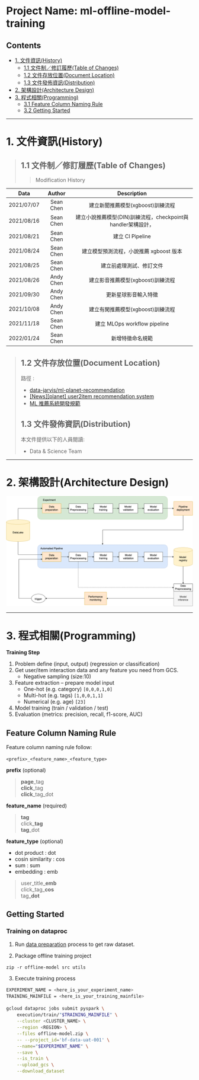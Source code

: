 Project Name: ml-offline-model-training
======================

Contents
--------
*	[1. 文件資訊(History)](#1-文件資訊history-)   
	* [1.1 文件制／修訂履歷(Table of Changes)](#文件制／修訂履歷)  
	* [1.2 文件存放位置(Document Location)](#文件存放位置)  
	* [1.3 文件發佈資訊(Distribution)](#文件發佈資訊)  
*	[2. 架構設計(Architecture Design)](#2-架構設計architecture-design-)  		
*	[3. 程式相關(Programming)](#3-程式相關programming-)
    * [3.1 Feature Column Naming Rule](#feature-column-naming-rule)	
    * [3.2 Getting Started](#getting-started)	

* * *
# 1. 文件資訊(History) <a name="文件資訊"></a>

> ## 1.1 文件制／修訂履歷(Table of Changes) <a name="文件制／修訂履歷"></a>
>
> > Modification History
>

|    Data    |    Author   | Description |
|:----------:|:-----------:|:-----------:|
| 2021/07/07 | Sean Chen |     建立新聞推薦模型(xgboost)訓練流程     |
| 2021/08/16 | Sean Chen |     建立小說推薦模型(DIN)訓練流程，checkpoint與handler架構設計，      |
| 2021/08/21 | Sean Chen |     建立 CI Pipeline      |
| 2021/08/24 | Sean Chen |     建立模型預測流程，小說推薦 xgboost 版本      |
| 2021/08/25 | Sean Chen |     建立前處理測試、修訂文件      |
| 2021/08/26 | Andy Chen |     建立影音推薦模型(xgboost)訓練流程    |
| 2021/09/30 | Andy Chen |     更新星球影音輸入特徵   |
| 2021/10/08 | Andy Chen |     建立有閑推薦模型(xgboost)訓練流程    |
| 2021/11/18 | Sean Chen |     建立 MLOps workflow pipeline    |
| 2022/01/24 | Sean Chen |     新增特徵命名規範    |


> ## 1.2 文件存放位置(Document Location) <a name="文件存放位置"></a>
> 路徑 : 
> - [data-jarvis/ml-planet-recommendation](https://gitlab.beango.com/datascience/data-jarvis/ml-planet-recommendation)
> - [[News][planet] user2item recommendation system](https://docs.google.com/document/d/10Jqr3ZYwGv4OZ5QRcHo5QGOkOmU02zbqsrDXMtqSedg/edit)
> - [ML 推薦系統開發規範](https://docs.google.com/document/d/1ZFJ4sH98tlu7tbBVGp_VYzP-eQEqWvnuOeHQ2y2tPQ0/edit#)
> ## 1.3 文件發佈資訊(Distribution) <a name="文件發佈資訊"></a>
> 本文件提供以下的人員閱讀:
>
> * Data & Science Team


* * *

# 2. 架構設計(Architecture Design) <a name="架構設計"></a>  

![Architecture][logo]

[logo]: docs/pics/ml-planet-recommendation-architecture.png "Architecture"

* * *

# 3. 程式相關(Programming) <a name="程式相關"></a>

**Training Step**
1. Problem define (input, output) (regression or classification)
2. Get user/item interaction data and any feature you need from GCS.
   - Negative sampling (size:10)
3. Feature extraction – prepare model input
     - One-hot	(e.g. category) `[0,0,0,1,0]`
     - Multi-hot	(e.g. tags) `[1,0,0,1,1]`
     - Numerical 	(e.g. age) `[23]`
4. Model training (train / validation / test)
5. Evaluation (metrics: precision, recall, f1-score, AUC)



## Feature Column Naming Rule


Feature column naming rule follow: 

`<prefix>_<feature_name>_<feature_type>`

**prefix** (optional)

> **page**_tag  
> **click**_tag  
> **click**_tag_dot  


**feature_name** (required)

> **tag**  
> click_**tag**  
> **tag**_dot  

**feature_type** (optional)

- dot product : 		dot
- cosin similarity : 	cos
- sum :			sum
- embedding : 		emb


> user_title_**emb**  
> click_tag_**cos**  
> tag_**dot**  




## Getting Started
### Training on dataproc

1. Run [data preparation](https://gitlab.beango.com/datascience/data-jarvis/ml-data-preparation) process to get raw dataset.

2. Package offline training project

```
zip -r offline-model src utils
```

3. Execute training process

```sh
EXPERIMENT_NAME = <here_is_your_experiment_name>
TRAINING_MAINFILE = <here_is_your_training_mainfile>

gcloud dataproc jobs submit pyspark \
    execution/train/"$TRAINING_MAINFILE" \
    --cluster <CLUSTER_NAME> \
    --region <REGION> \
    --files offline-model.zip \
    -- --project_id='bf-data-uat-001' \
    --name="$EXPERIMENT_NAME" \
    --save \
    --is_train \
    --upload_gcs \
    --download_dataset
```
